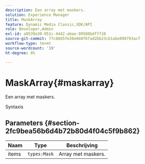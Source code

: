 ```yaml
---
description: Een array met maskers.
solution: Experience Manager
title: MaskArray
feature: Dynamic Media Classic,SDK/API
role: Developer,Admin
exl-id: a0539a30-051c-4442-abae-99588bdfff10
source-git-commit: 77c88d5fe20e048f6fad2bb23cb1abe090793acf
workflow-type: tm+mt
source-wordcount: '19'
ht-degree: 0%

---
```


# MaskArray{#maskarray}

Een array met maskers.

Syntaxis

## Parameters {#section-2fc9bea56b6d4b72b80d4f04c5f9b862}

| Naam | Type | Beschrijving |
|---|---|---|
| items | `types:Mask` | Array met maskers. |
